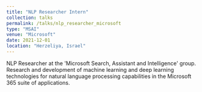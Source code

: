 ```yaml
---
title: "NLP Researcher Intern"
collection: talks
permalink: /talks/nlp_researcher_microsoft
type: "MSAI"
venue: "Microsoft"
date: 2021-12-01
location: "Herzeliya, Israel"
---
```


NLP Researcher at the 'Microsoft Search, Assistant and Intelligence' group.<br />
Research and development of machine learning and deep learning technologies for natural language processing capabilities in the Microsoft 365 suite of applications.
